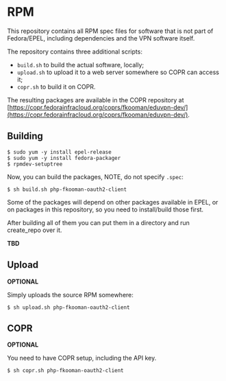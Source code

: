 # RPM 

This repository contains all RPM spec files for software that is not part 
of Fedora/EPEL, including dependencies and the VPN software itself.

The repository contains three additional scripts:

* `build.sh` to build the actual software, locally;
* `upload.sh` to upload it to a web server somewhere so COPR can access it;
* `copr.sh` to build it on COPR.

The resulting packages are available in the COPR repository at 
[https://copr.fedorainfracloud.org/coprs/fkooman/eduvpn-dev/](https://copr.fedorainfracloud.org/coprs/fkooman/eduvpn-dev/).

## Building

    $ sudo yum -y install epel-release
    $ sudo yum -y install fedora-packager
    $ rpmdev-setuptree

Now, you can build the packages, NOTE, do not specify `.spec`:

    $ sh build.sh php-fkooman-oauth2-client

Some of the packages will depend on other packages available in EPEL, or on 
packages in this repository, so you need to install/build those first.

After building all of them you can put them in a directory and run create_repo 
over it. 

**TBD**

## Upload

**OPTIONAL**

Simply uploads the source RPM somewhere:

    $ sh upload.sh php-fkooman-oauth2-client

## COPR

**OPTIONAL**

You need to have COPR setup, including the API key. 

    $ sh copr.sh php-fkooman-oauth2-client

